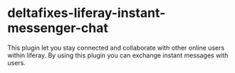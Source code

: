 # deltafixes-liferay-instant-messenger-chat
This plugin let you stay connected and collaborate with other online users within liferay. By using this plugin you can exchange instant messages with users.
